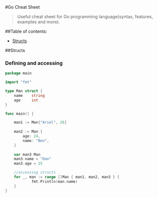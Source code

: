 #Go Cheat Sheet
>Useful cheat sheet for Go programming language(syntax, features, examples and more).

##Table of contents:
- [Structs](#structs)


##Structs
### Defining and accessing
```go
package main

import "fmt"

type Man struct {
	name	string
	age		int
}

func main() {

	man1 := Man{"Ariel", 26}
	
	man2 := Man {
		age: 24,
		name: "Ben",
	}
	
	var man3 Man
	man3.name = "Dan"
	man3.age = 25

	//accessing structs
	for _, man := range []Man { man1, man2, man3 } {
			fmt.Println(man.name)
	}
}
```
